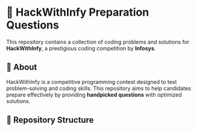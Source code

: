 # 🚀 HackWithInfy Preparation Questions  

This repository contains a collection of coding problems and solutions for **HackWithInfy**, a prestigious coding competition by **Infosys**.  

## 📌 About  
HackWithInfy is a competitive programming contest designed to test problem-solving and coding skills. This repository aims to help candidates prepare effectively by providing **handpicked questions** with optimized solutions.  

## 📂 Repository Structure  
